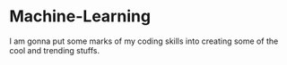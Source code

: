 # Machine-Learning
 I am gonna put some marks of my coding skills into creating some of the cool and trending stuffs.
